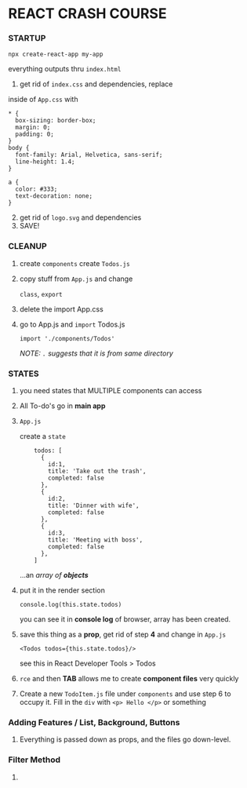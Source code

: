 # REACT CRASH COURSE

### STARTUP

`npx create-react-app my-app`

everything outputs thru `index.html`

1. get rid of `index.css` and dependencies, replace 

inside of `App.css` with

```react
* {
  box-sizing: border-box;
  margin: 0;
  padding: 0;
}
body {
  font-family: Arial, Helvetica, sans-serif;
  line-height: 1.4;
}

a {
  color: #333;
  text-decoration: none;
}
```

2. get rid of `logo.svg` and dependencies
3. SAVE!



### CLEANUP

1. create `components` create `Todos.js`

2. copy stuff from `App.js` and change 

   `class`, `export`

3. delete the import App.css

4. go to App.js and `import` Todos.js

   `import './components/Todos'`

   *NOTE: `.` suggests that it is from same directory*

### STATES

1. you need states that MULTIPLE components can access

2. All To-do's go in **main app**

3. `App.js`

   create a `state`

   ```react
       todos: [
         {
           id:1,
           title: 'Take out the trash',
           completed: false
         },
         {
           id:2,
           title: 'Dinner with wife',
           completed: false
         },
         {
           id:3,
           title: 'Meeting with boss',
           completed: false
         },
       ]
   ```

   ...an *array of **objects***

4. put it in the render  section

   `console.log(this.state.todos)`

   you can see it in **console log** of browser, array has been created.

5. save this thing as a **prop**, get rid of step **4** and change in `App.js`

   `<Todos todos={this.state.todos}/>`

   see this in React Developer Tools > Todos 

6. `rce` and then **TAB** allows me to create **component files**  very quickly

7. Create a new `TodoItem.js` file under `components` and use step 6 to occupy it. Fill in the `div` with `<p> Hello </p>` or something

### Adding Features / List, Background, Buttons

1. Everything is passed down as props, and the files go down-level. 

### Filter Method

1. 